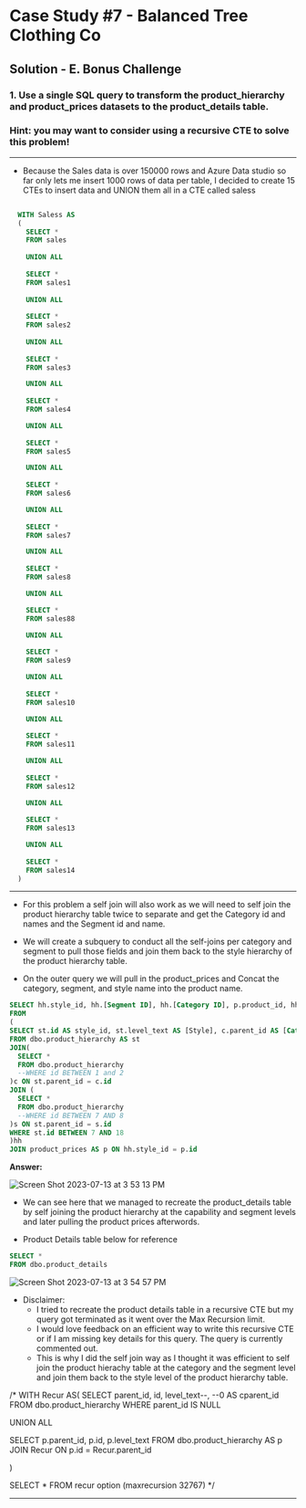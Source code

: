# Case Study #7 - Balanced Tree Clothing Co

## Solution - E. Bonus Challenge

### 1. Use a single SQL query to transform the product_hierarchy and product_prices datasets to the product_details table.

### Hint: you may want to consider using a recursive CTE to solve this problem!

***

- Because the Sales data is over 150000 rows and Azure Data studio so far only lets me insert 1000 rows of data per table, I decided to create 15 CTEs to insert data and UNION them all in a CTE called saless

````SQL

  WITH Saless AS
  (
    SELECT *
    FROM sales
    
    UNION ALL
    
    SELECT *
    FROM sales1
    
    UNION ALL
    
    SELECT *
    FROM sales2 
    
    UNION ALL
    
    SELECT *
    FROM sales3

    UNION ALL
    
    SELECT *
    FROM sales4 

    UNION ALL
    
    SELECT *
    FROM sales5

    UNION ALL
    
    SELECT *
    FROM sales6

    UNION ALL
    
    SELECT *
    FROM sales7

    UNION ALL
    
    SELECT *
    FROM sales8

    UNION ALL

    SELECT *
    FROM sales88

    UNION ALL
    
    SELECT *
    FROM sales9

    UNION ALL
    
    SELECT *
    FROM sales10

    UNION ALL
    
    SELECT *
    FROM sales11

    UNION ALL
    
    SELECT *
    FROM sales12

    UNION ALL
    
    SELECT *
    FROM sales13

    UNION ALL
    
    SELECT *
    FROM sales14
  )
````

***

- For this problem a self join will also work as we will need to self join the product hierarchy table twice to separate and get the Category id and names and the Segment id and name.
  
- We will create a subquery to conduct all the self-joins per category and segment to pull those fields and join them back to the style hierarchy of the product hierarchy table.

- On the outer query we will pull in the product_prices  and Concat the category, segment, and style name into the product name.



````sql
SELECT hh.style_id, hh.[Segment ID], hh.[Category ID], p.product_id, hh.Style, hh.Category, hh.Segment, CONCAT(hh.Style, ' ', hh.Segment, ' - ', hh.Category) AS [Product Name], p.price
FROM 
(
SELECT st.id AS style_id, st.level_text AS [Style], c.parent_id AS [Category ID], c.level_text AS [Category], s.parent_id AS [Segment ID], s.level_text AS [Segment]
FROM dbo.product_hierarchy AS st
JOIN(
  SELECT * 
  FROM dbo.product_hierarchy
  --WHERE id BETWEEN 1 and 2
)c ON st.parent_id = c.id
JOIN (
  SELECT *
  FROM dbo.product_hierarchy
  --WHERE id BETWEEN 7 AND 8
)s ON st.parent_id = s.id
WHERE st.id BETWEEN 7 AND 18
)hh
JOIN product_prices AS p ON hh.style_id = p.id

````


**Answer:**

![Screen Shot 2023-07-13 at 3 53 13 PM](https://github.com/KennethManzi1/8-week-SQL-Challenge/assets/120513764/b918e74a-ef90-4b72-9527-21552ac125d5)


- We can see here that we managed to recreate the product_details table by self joining the product hierarchy at the capability and segment levels and later pulling the product prices afterwords.



- Product Details table below for reference

````sql
SELECT *
FROM dbo.product_details
````

![Screen Shot 2023-07-13 at 3 54 57 PM](https://github.com/KennethManzi1/8-week-SQL-Challenge/assets/120513764/d5994c2b-1c80-4657-a8d4-6662ae729e0d)

- Disclaimer:
    - I tried to recreate the product details table in a recursive CTE but my query got terminated as it went over the Max Recursion limit.
    - I would love feedback on an efficient way to write this recursive CTE or if I am missing key details for this query. The query is currently commented out.
    - This is why I did the self join way as I thought it was efficient to self join the product hierachy table at the category and the segment level and join them back to the style level of the product hierarchy table.

/*
WITH Recur AS(
  SELECT parent_id, id, level_text--, --0 AS cparent_id
  FROM dbo.product_hierarchy
  WHERE parent_id IS NULL

UNION ALL 

SELECT p.parent_id, p.id, p.level_text 
FROM dbo.product_hierarchy AS p
JOIN Recur ON p.id = Recur.parent_id

) 

SELECT *
FROM recur
option (maxrecursion 32767)
*/




***
